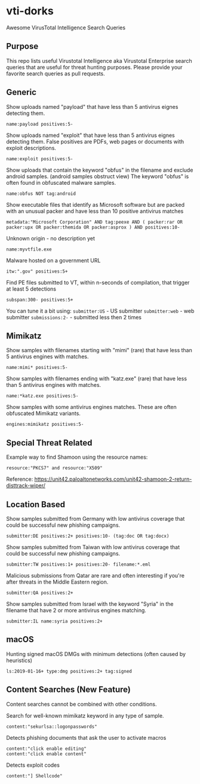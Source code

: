 # vti-dorks
Awesome VirusTotal Intelligence Search Queries

## Purpose

This repo lists useful Virustotal Intelligence aka Virustotal Enterprise search queries that are useful for threat hunting purposes. Please provide your favorite search queries as pull requests. 

## Generic
Show uploads named "payload" that have less than 5 antivirus eignes detecting them.
```
name:payload positives:5-
```
Show uploads named "exploit" that have less than 5 antivirus eignes detecting them. False positives are PDFs, web pages or documents with exploit descriptions.
```
name:exploit positives:5-
```
Show uploads that contain the keyword "obfus" in the filename and exclude android samples. (android samples obstruct view) The keyword "obfus" is often found in obfuscated malware samples. 
```
name:obfus NOT tag:android
```
Show executable files that identify as Microsoft software but are packed with an unusual packer and have less than 10 positive antivirus matches
```
metadata:"Microsoft Corporation" AND tag:peexe AND ( packer:rar OR packer:upx OR packer:themida OR packer:asprox ) AND positives:10-
```
Unknown origin - no description yet 
```
name:myvtfile.exe
```
Malware hosted on a government URL
```
itw:".gov" positives:5+
```
Find PE files submitted to VT, within n-seconds of compilation, that trigger at least 5 detections
```
subspan:300- positives:5+
```
You can tune it a bit using:
`submitter:US` - US submitter
`submitter:web` - web submitter
`submissions:2-` - submitted less then 2 times

## Mimikatz

Show samples with filenames starting with "mimi" (rare) that have less than 5 antivirus engines with matches. 
```
name:mimi* positives:5-
```
Show samples with filenames ending with "katz.exe" (rare) that have less than 5 antivirus engines with matches. 
```
name:*katz.exe positives:5-
```
Show samples with some antivirus engines matches. These are often obfuscated Mimikatz variants.
```
engines:mimikatz positives:5-
```

## Special Threat Related

Example way to find Shamoon using the resource names:
```
resource:"PKCS7" and resource:"X509"
```
Reference: https://unit42.paloaltonetworks.com/unit42-shamoon-2-return-disttrack-wiper/

## Location Based
Show samples submitted from Germany with low antivirus coverage that could be successful new phishing campaigns.  
```
submitter:DE positives:2+ positives:10- (tag:doc OR tag:docx)
```
Show samples submitted from Taiwan with low antivirus coverage that could be successful new phishing campaigns.  
```
submitter:TW positives:1+ positives:20- filename:*.eml
```
Malicious submissions from Qatar are rare and often interesting if you're after threats in the Middle Eastern region. 
```
submitter:QA positives:2+
```
Show samples submitted from Israel with the keyword "Syria" in the filename that have 2 or more antivirus engines matching. 
```
submitter:IL name:syria positives:2+
```

## macOS
Hunting signed macOS DMGs with minimum detections (often caused by heuristics) 
```
ls:2019-01-16+ type:dmg positives:2+ tag:signed
```

## Content Searches (New Feature)

Content searches cannot be combined with other conditions. 

Search for well-known mimikatz keyword in any type of sample. 
```
content:"sekurlsa::logonpasswords"
```
Detects phishing documents that ask the user to activate macros
```
content:"click enable editing"
content:"click enable content"
```
Detects exploit codes 
```
content:"] Shellcode"
```
